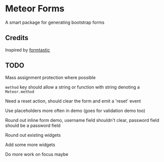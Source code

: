 # Meteor Forms

A smart package for generating bootstrap forms

## Credits

Inspired by <a href="https://github.com/justinfrench/formtastic">formtastic</a>

## TODO

Mass assignment protection where possible

`method` key should allow a string or function with string denoting a `Meteor.method`

Need a reset action, should clear the form and emit a 'reset' event

Use placeholders more often in demo (goes for validation demo too)

Round out inline form demo, username field shouldn't clear, password field should be a password field

Round out existing widgets

Add some more widgets

Do more work on focus maybe
